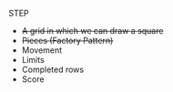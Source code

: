 STEP

- ~~A grid in which we can draw a square~~
- ~~Pieces (Factory Pattern)~~
- Movement
- Limits
- Completed rows
- Score
